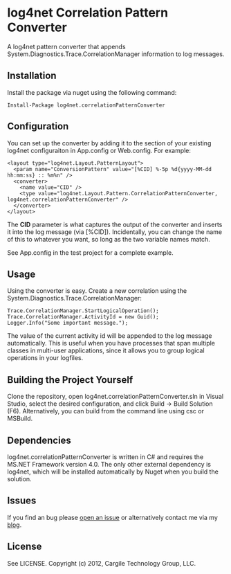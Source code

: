 log4net Correlation Pattern Converter
=====================================

A log4net pattern converter that appends System.Diagnostics.Trace.CorrelationManager information to log messages.

## Installation
Install the package via nuget using the following command:
```
Install-Package log4net.correlationPatternConverter
```

## Configuration
You can set up the converter by adding it to the <layout> section of your existing log4net configuraiton in App.config or Web.config. 
For example:
```
<layout type="log4net.Layout.PatternLayout">
  <param name="ConversionPattern" value="[%CID] %-5p %d{yyyy-MM-dd hh:mm:ss} :: %m%n" />
  <converter>
    <name value="CID" />
    <type value="log4net.Layout.Pattern.CorrelationPatternConverter, log4net.correlationPatternConverter" />
  </converter>
</layout>
```

The **CID** parameter is what captures the output of the converter and inserts it into the log message (via [%CID]). Incidentally, you 
can change the name of this to whatever you want, so long as the two variable names match.

See App.config in the test project for a complete example.

## Usage 
Using the converter is easy. Create a new correlation using the System.Diagnostics.Trace.CorrelationManager:
```
Trace.CorrelationManager.StartLogicalOperation();
Trace.CorrelationManager.ActivityId = new Guid();
Logger.Info("Some important message.");
```

The value of the current activity id will be appended to the log message automatically. This is useful when you have processes that span 
multiple classes in multi-user applications, since it allows you to group logical operations in your logfiles.

## Building the Project Yourself
Clone the repository, open log4net.correlationPatternConverter.sln in Visual Studio, select the desired configuration, and click Build -> 
Build Solution (F6). Alternatively, you can build from the command line using csc or MSBuild.

## Dependencies
log4net.correlationPatternConverter is written in C# and requires the MS.NET Framework version 4.0. The only other external dependency
is log4net, which will be installed automatically by Nuget when you build the solution.

## Issues
If you find an bug please [open an issue](https://github.com/kcargile/log4net.correlationPatternConverter/issues) or alternatively contact 
me via my [blog](http://www.kriscargile.com).

## License
See LICENSE. Copyright (c) 2012, Cargile Technology Group, LLC.

